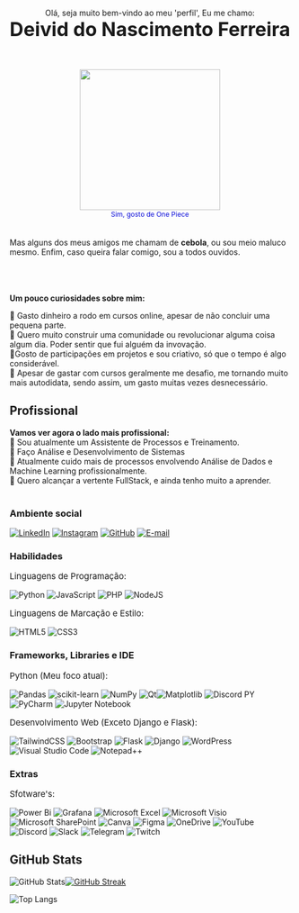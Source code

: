 
<div align='center'> 
    <br><br>
    <p style="margin-bottom:0px"><br>
        Olá, seja muito bem-vindo ao meu 'perfil', Eu me chamo:</p>
    <p style="font-size:34px; margin-top:0px" class='name'><strong>Deivid do Nascimento Ferreira</strong>
    </p>
    <br>
</div>
<div align='center'>
    <img height="250" src="https://media.giphy.com/media/v1.Y2lkPTc5MGI3NjExa3ZzYzRoZ3FtM2Q1ZXNyNXZ1NXVlM2oyMDAxNHJhOHdmdnNubnB4OSZlcD12MV9pbnRlcm5hbF9naWZfYnlfaWQmY3Q9Zw/3fBVaRM2c79TtXbyi6/giphy.gif" />
    <legend style='font-size:12px; color: #0A0BD9'>Sim, gosto de One Piece</legend>
</div>
<br><br>
<div align='left' style="width: 500px; margin: 0 auto">  
    <description>Mas alguns dos meus amigos me chamam de <b>cebola</b>, ou sou meio maluco mesmo. Enfim, caso queira falar comigo, sou a todos ouvidos.
    </description> 
    <br><br><br><br>
    <p><b>Um pouco curiosidades sobre mim:</b></p>
    🔹 Gasto dinheiro a rodo em cursos online, apesar de não concluir uma pequena parte.
    <br>
    🔹 Quero muito construir uma comunidade ou revolucionar alguma coisa algum dia. Poder sentir que fui alguém da invovação.
    <br>
    🔹Gosto de participações em projetos e sou criativo, só que o tempo é algo considerável.
    <br>
    🔹 Apesar de gastar com cursos geralmente me desafio, me tornando muito mais autodidata, sendo assim, um gasto muitas vezes desnecessário.

</div>

<div align='left' style="width: 500px; margin: 0 auto"> 

## Profissional
</div>

<div align='left' style="width: 500px; margin: 0 auto"> 
    <p style="margin-bottom:0px">
    <b>Vamos ver agora o lado mais profissional:</b>
    </p>
</div>
<div align='left' style="width: 500px; margin: 0 auto"> 
    🔹 Sou atualmente um Assistente de Processos e Treinamento.
    <br>
    🔹 Faço Análise e Desenvolvimento de Sistemas
    <br>
    🔹 Atualmente cuido mais de processos envolvendo Análise de Dados e Machine Learning profissionalmente.
    <br>
    🔹 Quero alcançar a vertente FullStack, e ainda tenho muito a aprender.
</div>


<div align='left' style="width: 500px; margin: 0 auto"> 
<br>

### Ambiente social

[![LinkedIn](https://img.shields.io/badge/LinkedIn-100000?style=for-the-badge&logo=linkedin&logoColor=00)](https://www.linkedin.com/in/dednascimento/)  [![Instagram](https://img.shields.io/badge/Instagram-100000?style=for-the-badge&logo=instagram&logoColor=FFFFFF)](https://www.instagram.com/deivid.software/)   [![GitHub](https://img.shields.io/badge/GitHub-100000?style=for-the-badge&logo=github&logoColor=white)](https://github.com/dednascimento)   [![E-mail](https://img.shields.io/badge/-Email-000?style=for-the-badge&logo=microsoft-outlook&logoColor=FF)](mailto:deividnascimento.corporativo@outlook.com)

</div>
<div align='left' style="width: 500px; margin: 0 auto"> 


### Habilidades

<p style='font-size:15px'>Linguagens de Programação:</p>

![Python](https://img.shields.io/badge/python-3670A0?style=for-the-badge&logo=python&logoColor=ffdd54)  ![JavaScript](https://img.shields.io/badge/javascript-%23323330.svg?style=for-the-badge&logo=javascript&logoColor=%23F7DF1E) ![PHP](https://img.shields.io/badge/php-%23777BB4.svg?style=for-the-badge&logo=php&logoColor=white) ![NodeJS](https://img.shields.io/badge/node.js-6DA55F?style=for-the-badge&logo=node.js&logoColor=white)

<p style='font-size:15px'>Linguagens de Marcação e Estilo:</p>

![HTML5](https://img.shields.io/badge/html5-%23E34F26.svg?style=for-the-badge&logo=html5&logoColor=white) ![CSS3](https://img.shields.io/badge/css3-%231572B6.svg?style=for-the-badge&logo=css3&logoColor=white)

</div>

<div align='left' style="width: 500px; margin: 0 auto"> 

### Frameworks, Libraries e IDE

<p style='font-size:15px'>Python (Meu foco atual):</p>

![Pandas](https://img.shields.io/badge/pandas-%23150458.svg?style=for-the-badge&logo=pandas&logoColor=white) ![scikit-learn](https://img.shields.io/badge/scikit--learn-%23F7931E.svg?style=for-the-badge&logo=scikit-learn&logoColor=white) ![NumPy](https://img.shields.io/badge/numpy-%23013243.svg?style=for-the-badge&logo=numpy&logoColor=white) ![Qt](https://img.shields.io/badge/Qt-%23217346.svg?style=for-the-badge&logo=Qt&logoColor=white)![Matplotlib](https://img.shields.io/badge/Matplotlib-%23000.svg?style=for-the-badge&logo=Matplotlib&logoColor=black)  ![Discord PY](https://img.shields.io/badge/Discord-%235865F2.svg?style=for-the-badge&logo=discord&logoColor=white) ![PyCharm](https://img.shields.io/badge/pycharm-143?style=for-the-badge&logo=pycharm&logoColor=black&color=black&labelColor=green) ![Jupyter Notebook](https://img.shields.io/badge/jupyter-%23FA0F00.svg?style=for-the-badge&logo=jupyter&logoColor=white)
 
<p style='font-size:15px'>Desenvolvimento Web (Exceto Django e Flask):</p>

![TailwindCSS](https://img.shields.io/badge/tailwindcss-%2338B2AC.svg?style=for-the-badge&logo=tailwind-css&logoColor=white) ![Bootstrap](https://img.shields.io/badge/bootstrap-%238511FA.svg?style=for-the-badge&logo=bootstrap&logoColor=white) ![Flask](https://img.shields.io/badge/flask-%23000.svg?style=for-the-badge&logo=flask&logoColor=white) ![Django](https://img.shields.io/badge/django-%23092E20.svg?style=for-the-badge&logo=django&logoColor=white) 
![WordPress](https://img.shields.io/badge/WordPress-%23117AC9.svg?style=for-the-badge&logo=WordPress&logoColor=white) ![Visual Studio Code](https://img.shields.io/badge/Visual%20Studio%20Code-0078d7.svg?style=for-the-badge&logo=visual-studio-code&logoColor=white) ![Notepad++](https://img.shields.io/badge/Notepad++-90E59A.svg?style=for-the-badge&logo=notepad%2b%2b&logoColor=black)

### Extras

<p style='font-size:15px'>Sfotware's:</p>

![Power Bi](https://img.shields.io/badge/power_bi-F2C811?style=for-the-badge&logo=powerbi&logoColor=black)  ![Grafana](https://img.shields.io/badge/grafana-%23F46800.svg?style=for-the-badge&logo=grafana&logoColor=white) ![Microsoft Excel](https://img.shields.io/badge/Microsoft_Excel-217346?style=for-the-badge&logo=microsoft-excel&logoColor=white)
![Microsoft Visio ](https://img.shields.io/badge/Microsoft_Visio-3955A3?style=for-the-badge&logo=microsoft-visio&logoColor=white) ![Microsoft SharePoint ](https://img.shields.io/badge/Microsoft_SharePoint-0078D4?style=for-the-badge&logo=microsoft-sharepoint&logoColor=white)
![Canva](https://img.shields.io/badge/Canva-%2300C4CC.svg?style=for-the-badge&logo=Canva&logoColor=white) ![Figma](https://img.shields.io/badge/figma-%23F24E1E.svg?style=for-the-badge&logo=figma&logoColor=white) ![OneDrive](https://img.shields.io/badge/OneDrive-0078D4.svg?style=for-the-badge&logo=microsoftonedrive&logoColor=white) ![YouTube](https://img.shields.io/badge/YouTube-%23FF0000.svg?style=for-the-badge&logo=YouTube&logoColor=white)
![Discord](https://img.shields.io/badge/Discord-%235865F2.svg?style=for-the-badge&logo=discord&logoColor=white) ![Slack](https://img.shields.io/badge/Slack-4A154B?style=for-the-badge&logo=slack&logoColor=white) ![Telegram](https://img.shields.io/badge/Telegram-2CA5E0?style=for-the-badge&logo=telegram&logoColor=white) ![Twitch](https://img.shields.io/badge/Twitch-%239146FF.svg?style=for-the-badge&logo=Twitch&logoColor=white)

## GitHub Stats

![GitHub Stats](https://github-readme-stats.vercel.app/api?username=dednascimento&theme=transparent&bg_color=16161f&border_color=0ab3d1&show_icons=true&icon_color=D1640A&title_color=0ab3d1&text_color=e5e5e0)[![GitHub Streak](https://streak-stats.demolab.com/?user=dednascimento&theme=blue-green&background=16161f&border=0ab3d1&dates=e5e5e0&currStreakNum=D1640A&currStreakLabel=D1640A&locale=pt_BR&date_format=j%20M%5B%20Y%5D&card_width=600)](https://git.io/streak-stats)

![Top Langs](https://github-readme-stats-git-masterrstaa-rickstaa.vercel.app/api/top-langs/?username=dednascimento&bg_color=16161f&border_color=0ab3d1&title_color=0ab3d1&text_color=FFF)

